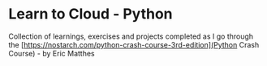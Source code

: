 # Learn to Cloud - Python

Collection of learnings, exercises and projects completed as I go through the [https://nostarch.com/python-crash-course-3rd-edition](Python Crash Course) - by Eric Matthes
